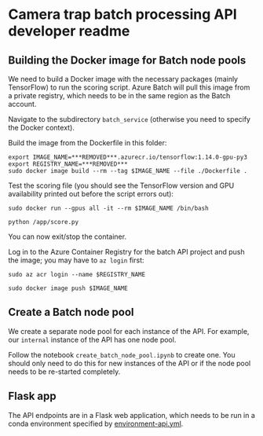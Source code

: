 # Camera trap batch processing API developer readme



## Building the Docker image for Batch node pools

We need to build a Docker image with the necessary packages (mainly TensorFlow) to run the scoring script. Azure Batch will pull this image from a private registry, which needs to be in the same region as the Batch account. 

Navigate to the subdirectory `batch_service` (otherwise you need to specify the Docker context).

Build the image from the Dockerfile in this folder:
```commandline
export IMAGE_NAME=***REMOVED***.azurecr.io/tensorflow:1.14.0-gpu-py3
export REGISTRY_NAME=***REMOVED***
sudo docker image build --rm --tag $IMAGE_NAME --file ./Dockerfile .
```

Test the scoring file (you should see the TensorFlow version and GPU availability printed out before the script errors out):
```commandline
sudo docker run --gpus all -it --rm $IMAGE_NAME /bin/bash

python /app/score.py 
``` 
You can now exit/stop the container.

Log in to the Azure Container Registry for the batch API project and push the image; you may have to `az login` first:
```commandline
sudo az acr login --name $REGISTRY_NAME

sudo docker image push $IMAGE_NAME
```

## Create a Batch node pool

We create a separate node pool for each instance of the API. For example, our `internal` instance of the API has one node pool.

Follow the notebook `create_batch_node_pool.ipynb` to create one. You should only need to do this for new instances of the API or if the node pool needs to be re-started completely.


## Flask app

The API endpoints are in a Flask web application, which needs to be run in a conda environment specified by [environment-api.yml](environment-api.yml).


